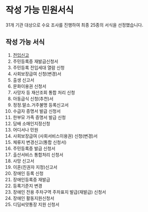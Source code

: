 # 작성 가능 민원서식

31개 기관 대상으로 수요 조사를 진행하여 최종 25종의 서식을 선정했습니다.

## 작성 가능 서식

1. [전입신고](../undefined-1/undefined/)
2. 주민등록증 재발급신청서
3. 주민등록 전입세대 열람 신청
4. 사회보장급여 신청(변경)서
5. 출생 신고서
6. 문화이용권 신청서
7. 사망자 등 재산조회 통합 처리 신청
8. 아동급식 신청(추천)서
9. 정정.말소.거주불명 등록신고서
10. 수급자 증명서 발급 신청서
11. 한부모 가족 증명서 발급 신청
12. 담배 소매인지정신청
13. 어디서나 민원
14. 사회보장급여 (사회서비스이용권) 신청(변경)서
15. 체류지 변경신고(통합 신청서)
16. 주민등록증 발급 신청서
17. 출산서비스 통합처리 신청서
18. 사망 신고서
19. 이혼(친권자 지정)신고서
20. 장애인 등록 신청
21. 장애인등록증 재발급
22. 등록기준지 변경
23. 장애인 전용 주차구역 주차표지 발급(재발급) 신청서
24. 장애인 활동지원신청서
25. 디딤씨앗통장 지원 신청서
